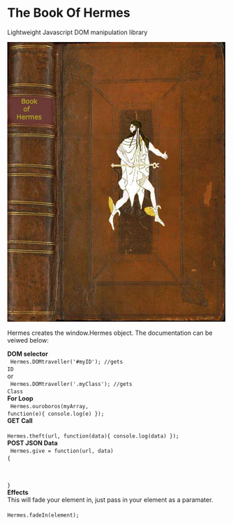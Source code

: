 # The Book Of Hermes
Lightweight Javascript DOM manipulation library

<img src='https://github.com/nousacademy/TheBookOfHermes/blob/master/public/bookcover.jpg'>

Hermes creates the window.Hermes object. The documentation can be veiwed below:

<b>DOM selector </b>
<br>
<code>
Hermes.DOMtraveller('#myID'); //gets ID
</code> 
<br> 
       or
<br>
<code>
Hermes.DOMtraveller('.myClass'); //gets Class
</code>
<br>
<b>For Loop</b>
<br>
<code>
Hermes.ouroboros(myArray, function(e){
	console.log(e)
});
</code>
<br>
<b>GET Call</b>
<br>
<code>
Hermes.theft(url, function(data){
	console.log(data)
});
</code>
<br>
<b>POST JSON Data</b>
<br>
<code>
Hermes.give = function(url, data) {
	
}
</code>
<br>
<b>Effects</b>
<br>
This will fade your element in, just pass in your element as a paramater.
<br>
<code>
Hermes.fadeIn(element);
</code>


